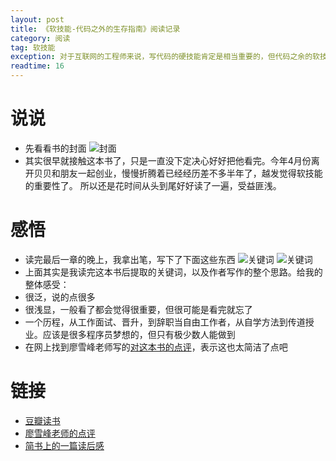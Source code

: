 ```yaml
---
layout: post
title: 《软技能-代码之外的生存指南》阅读记录
category: 阅读
tag: 软技能
exception: 对于互联网的工程师来说，写代码的硬技能肯定是相当重要的，但代码之余的软技能也不可缺少的
readtime: 16
---
```


# 说说
* 先看看书的封面
![封面](https://raw.githubusercontent.com/yzsunlei/yzsunlei.github.io/master/_files/2017/ruanjineng.jpg)
* 其实很早就接触这本书了，只是一直没下定决心好好把他看完。今年4月份离开贝贝和朋友一起创业，慢慢折腾着已经经历差不多半年了，越发觉得软技能的重要性了。
所以还是花时间从头到尾好好读了一遍，受益匪浅。

# 感悟
* 读完最后一章的晚上，我拿出笔，写下了下面这些东西
![关键词](https://raw.githubusercontent.com/yzsunlei/yzsunlei.github.io/master/_files/2017/ruanjineng1.jpg)
![关键词](https://raw.githubusercontent.com/yzsunlei/yzsunlei.github.io/master/_files/2017/ruanjineng2.jpg)
* 上面其实是我读完这本书后提取的关键词，以及作者写作的整个思路。给我的整体感受：
* 很泛，说的点很多
* 很浅显，一般看了都会觉得很重要，但很可能是看完就忘了
* 一个历程，从工作面试、晋升，到辞职当自由工作者，从自学方法到传道授业。应该是很多程序员梦想的，但只有极少数人能做到
* 在网上找到廖雪峰老师写的[对这本书的点评](https://www.liaoxuefeng.com/article/0014724789939108cdd007695054bcc9797d10695eb4bc5000)，表示这也太简洁了点吧

# 链接
* [豆瓣读书](https://book.douban.com/subject/26835090/)
* [廖雪峰老师的点评](https://www.liaoxuefeng.com/article/0014724789939108cdd007695054bcc9797d10695eb4bc5000)
* [简书上的一篇读后感](http://www.jianshu.com/p/043933eb2c2c)